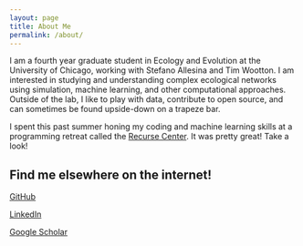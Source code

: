 ```yaml
---
layout: page
title: About Me
permalink: /about/
---
```


I am a fourth year graduate student in Ecology and Evolution at the
University of Chicago, working with Stefano Allesina and Tim
Wootton. I am interested in studying and understanding complex
ecological networks using simulation, machine learning, and other
computational approaches. Outside of the lab, I like to play with
data, contribute to open source, and can sometimes be found
upside-down on a trapeze bar.

I spent this past summer honing my coding and machine learning skills
at a programming retreat called the
[Recurse Center](https://www.recurse.com/). It was pretty great! Take
a look!

## Find me elsewhere on the internet!
[GitHub](https://github.com/esander91)


[LinkedIn](https://www.linkedin.com/profile/view?id=AAIAAApzv2UBCpUqH-gYsrWn46LuuUACmurwpCE&trk=nav_responsive_tab_profile)


[Google Scholar](https://scholar.google.com/citations?user=8nKpCBYAAAAJ&hl=en&oi=sra)
